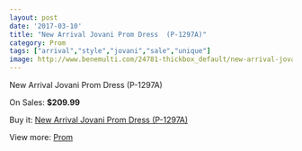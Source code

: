 ```yaml
---
layout: post
date: '2017-03-10'
title: "New Arrival Jovani Prom Dress  (P-1297A)"
category: Prom
tags: ["arrival","style","jovani","sale","unique"]
image: http://www.benemulti.com/24781-thickbox_default/new-arrival-jovani-prom-dress-p-1297a.jpg
---
```

New Arrival Jovani Prom Dress  (P-1297A)

On Sales: **$209.99**
<a href="https://www.benemulti.com/en/prom/9720-new-arrival-jovani-prom-dress-p-1297a.html"><amp-img layout="responsive" width="600" height="600" src="//www.benemulti.com/24781-thickbox_default/new-arrival-jovani-prom-dress-p-1297a.jpg" alt="New Arrival Jovani Prom Dress  (P-1297A) 0" /></a>
<a href="https://www.benemulti.com/en/prom/9720-new-arrival-jovani-prom-dress-p-1297a.html"><amp-img layout="responsive" width="600" height="600" src="//www.benemulti.com/24782-thickbox_default/new-arrival-jovani-prom-dress-p-1297a.jpg" alt="New Arrival Jovani Prom Dress  (P-1297A) 1" /></a>

Buy it: [New Arrival Jovani Prom Dress  (P-1297A)](https://www.benemulti.com/en/prom/9720-new-arrival-jovani-prom-dress-p-1297a.html "New Arrival Jovani Prom Dress  (P-1297A)")

View more: [Prom](https://www.benemulti.com/en/78-prom "Prom")
